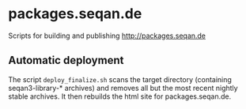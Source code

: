 # packages.seqan.de
Scripts for building and publishing http://packages.seqan.de

## Automatic deployment

The script `deploy_finalize.sh` scans the target directory (containing seqan3-library-* archives) and removes all but
the most recent nightly stable archives. It then rebuilds the html site for packages.seqan.de.
